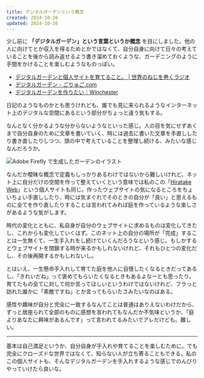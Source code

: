 ```yaml
---
title: デジタルガーデンという概念
created: 2024-10-26
updated: 2024-10-26
---
```


少し前に **「デジタルガーデン」という言葉というか概念** を目にしました。他の人に向けてとか収入を得るためとかではなくて、自分自身に向けて日々の考えていることを後から読み返せるよう書き溜めておくような、ガーデニングのように手間をかけることを楽しむようなものっぽい。

- [デジタルガーデンと個人サイトを育てること。 | 世界のねじを巻くラジオ](https://nejimaki-radio.com/digital-garden-blog-indie-website-personal-internet/)
- [デジタルガーデン - ごりゅご.com](https://goryugo.com/Publish/Pub_hide/%E3%83%87%E3%82%B8%E3%82%BF%E3%83%AB%E3%82%AC%E3%83%BC%E3%83%87%E3%83%B3)
- [デジタルガーデンを作りたい｜Winchester](https://note.com/winchester7/n/n25a6d868cada)

日記のようなものかとも思うけれども、誰でも見に来られるようなインターネット上のデジタルな空間にあるという部分がちょっと違う気もする。

なんとなく分かるような分からないようなといった感じ。人の目を気にせずあくまで自分自身のために文章を書いていく、時には過去に書いた文章を手直ししたり書き直したりしつつ、頭の中で考えていることを整理し続ける、みたいな感じなんだろうか。

![Adobe Firefly で生成したガーデンのイラスト](96e7901c-9997-4e7a-96a6-27eb4d9a7c00)

なんだか曖昧な概念で定義もしっかりあるわけではないから難しいけれど、ネット上に自分だけの空間を作って整えていくという意味では私のこの「[Hiratake Web](/)」という個人サイトも同じ。作ったウェブサイトの気になるところをちょいちょい手直ししたり、時には気まぐれでそのときの自分が「良い」と思えるものに全てを作り直したりすることは言われてみれば庭を作っているような楽しさがあるような気がします。

時代の変化とともに、私自身が自分のウェブサイトに求めるものは変化してきたし、これからも変化していくはず。このネット上の自分の場所が「完成」することは一生無くて、一生手入れをし続けていくんだろうなという感じ。もしかするとウェブサイトを閉鎖する時が来るかもしれないけれど、それもひとつの変化だし、その後再開するかもしれないし。

とはいえ、一生懸命手入れして育てた庭を他人に自慢したくなるときだってあるし、「きれいだね」って褒めてもらいたくなるときもあるよなーとも思ったり。育てたもの全てに対して何か言ってほしいというわけではないけれど、フラっと訪れた誰かに「素敵ですね」とか言ってもらいたさみたいなのはある。

感性や趣味が自分と完全に一致するなんてことは普通はありえないわけだから、ずっと居座られて全部のものに感想を言われてもなんだか不気味というか、「庭よりあなたに興味があるんです」って言われてるみたいでアレだけども。難しい。

---

基本は自己満足というか、自分自身が手入れや育てることを楽しむために。でも完全にクローズドな世界ではなくて、知らない人が立ち寄ることもできる。私のこの個人サイトも、そんなデジタルガーデンを手入れするような感じでのんびりやっていけたら良いな。

